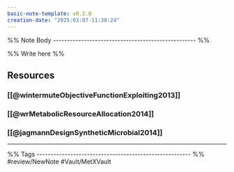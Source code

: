 ```yaml
---
basic-note-template: v0.2.0
creation-date: "2025:03:07-11:38:24"
---
```


%% Note Body --------------------------------------------------- %%

%% Write here %%


## Resources

### [[@wintermuteObjectiveFunctionExploiting2013]]

### [[@wrMetabolicResourceAllocation2014]]

### [[@jagmannDesignSyntheticMicrobial2014]]



___

%% Tags ------------------------------------------------------- %%
#review/NewNote
#Vault/MetXVault 